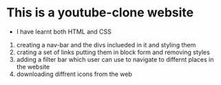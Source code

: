 # This is a youtube-clone website

* I have learnt both HTML and CSS
1. creating a nav-bar and the divs inclueded in it and styling them 
2. crating a set of links putting them in block form and removing styles
3. adding a filter bar which user can use to navigate to differnt places in the website
4. downloading diffrent icons from the web

